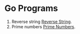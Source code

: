 # Go Programs

1. Reverse string [Reverse String](https://github.com/iragsraghu/practice/blob/main/reverseString/main.go).
2. Prime numbers [Prime Numbers](https://github.com/iragsraghu/practice/blob/main/primeNumber/main.go).